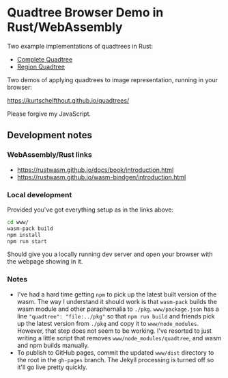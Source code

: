 # Quadtree Browser Demo in Rust/WebAssembly

Two example implementations of quadtrees in Rust:

- [Complete Quadtree](https://github.com/kurtschelfthout/quadtrees/blob/master/src/complete_quad_tree.rs)
- [Region Quadtree](https://github.com/kurtschelfthout/quadtrees/blob/master/src/region_quad_tree.rs)

Two demos of applying quadtrees to image representation, running in your browser:

<https://kurtschelfthout.github.io/quadtrees/>

Please forgive my JavaScript.

## Development notes

### WebAssembly/Rust links

- <https://rustwasm.github.io/docs/book/introduction.html>
- <https://rustwasm.github.io/wasm-bindgen/introduction.html>

### Local development

Provided you've got everything setup as in the links above:

```sh
cd www/
wasm-pack build
npm install
npm run start
```

Should give you a locally running dev server and open your browser with the webpage showing in it.

### Notes

- I've had a hard time getting `npm` to pick up the latest built version of the wasm. The way I understand it should work is that `wasm-pack` builds the wasm module and other paraphernalia to `./pkg`. `www/package.json` has a line `"quadtree": "file:../pkg"` so that `npm run build` and friends pick up the latest version from `./pkg` and copy it to `www/node_modules`. However, that step does not seem to be working. I've resorted to just writing a little script that removes `www/node_modules/quadtree`, and wasm and npm builds manually.
- To publish to GitHub pages, commit the updated `www/dist` directory to the root in the `gh-pages` branch. The Jekyll processing is turned off so it'll go live pretty quickly.
